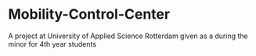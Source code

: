 # Mobility-Control-Center
A project at University of Applied Science Rotterdam given as a during the minor for 4th year students
